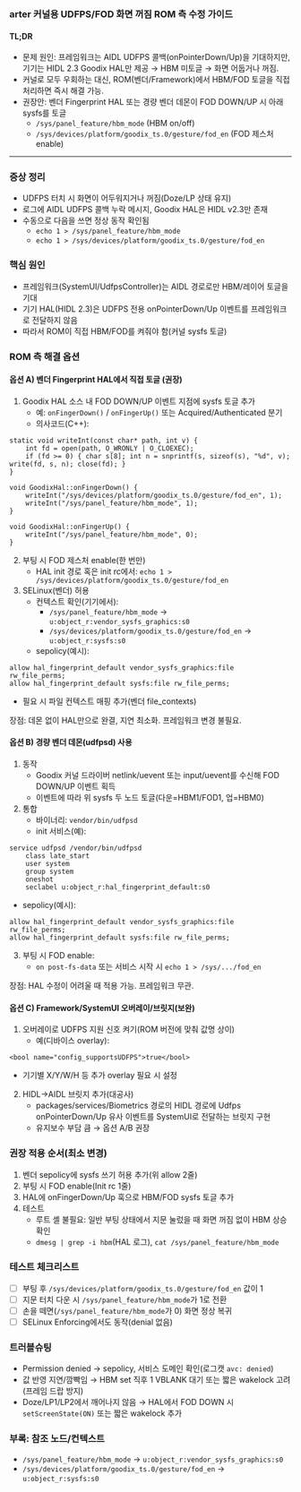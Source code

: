 ### arter 커널용 UDFPS/FOD 화면 꺼짐 ROM 측 수정 가이드

#### TL;DR
- 문제 원인: 프레임워크는 AIDL UDFPS 콜백(onPointerDown/Up)을 기대하지만, 기기는 HIDL 2.3 Goodix HAL만 제공 → HBM 미토글 → 화면 어둡거나 꺼짐.
- 커널로 모두 우회하는 대신, ROM(벤더/Framework)에서 HBM/FOD 토글을 직접 처리하면 즉시 해결 가능.
- 권장안: 벤더 Fingerprint HAL 또는 경량 벤더 데몬이 FOD DOWN/UP 시 아래 sysfs를 토글
  - `/sys/panel_feature/hbm_mode` (HBM on/off)
  - `/sys/devices/platform/goodix_ts.0/gesture/fod_en` (FOD 제스처 enable)

---

### 증상 정리
- UDFPS 터치 시 화면이 어두워지거나 꺼짐(Doze/LP 상태 유지)
- 로그에 AIDL UDFPS 콜백 누락 메시지, Goodix HAL은 HIDL v2.3만 존재
- 수동으로 다음을 쓰면 정상 동작 확인됨
  - `echo 1 > /sys/panel_feature/hbm_mode`
  - `echo 1 > /sys/devices/platform/goodix_ts.0/gesture/fod_en`

### 핵심 원인
- 프레임워크(SystemUI/UdfpsController)는 AIDL 경로로만 HBM/레이어 토글을 기대
- 기기 HAL(HIDL 2.3)은 UDFPS 전용 onPointerDown/Up 이벤트를 프레임워크로 전달하지 않음
- 따라서 ROM이 직접 HBM/FOD를 켜줘야 함(커널 sysfs 토글)

### ROM 측 해결 옵션

#### 옵션 A) 벤더 Fingerprint HAL에서 직접 토글 (권장)
1) Goodix HAL 소스 내 FOD DOWN/UP 이벤트 지점에 sysfs 토글 추가
   - 예: `onFingerDown()` / `onFingerUp()` 또는 Acquired/Authenticated 분기
   - 의사코드(C++):
```
static void writeInt(const char* path, int v) {
    int fd = open(path, O_WRONLY | O_CLOEXEC);
    if (fd >= 0) { char s[8]; int n = snprintf(s, sizeof(s), "%d", v); write(fd, s, n); close(fd); }
}

void GoodixHal::onFingerDown() {
    writeInt("/sys/devices/platform/goodix_ts.0/gesture/fod_en", 1);
    writeInt("/sys/panel_feature/hbm_mode", 1);
}

void GoodixHal::onFingerUp() {
    writeInt("/sys/panel_feature/hbm_mode", 0);
}
```
2) 부팅 시 FOD 제스처 enable(한 번만)
   - HAL init 경로 혹은 init rc에서: `echo 1 > /sys/devices/platform/goodix_ts.0/gesture/fod_en`
3) SELinux(벤더) 허용
   - 컨텍스트 확인(기기에서):
     - `/sys/panel_feature/hbm_mode` → `u:object_r:vendor_sysfs_graphics:s0`
     - `/sys/devices/platform/goodix_ts.0/gesture/fod_en` → `u:object_r:sysfs:s0`
   - sepolicy(예시):
```
allow hal_fingerprint_default vendor_sysfs_graphics:file rw_file_perms;
allow hal_fingerprint_default sysfs:file rw_file_perms;
```
   - 필요 시 파일 컨텍스트 매핑 추가(벤더 file_contexts)

장점: 데몬 없이 HAL만으로 완결, 지연 최소화. 프레임워크 변경 불필요.

#### 옵션 B) 경량 벤더 데몬(udfpsd) 사용
1) 동작
   - Goodix 커널 드라이버 netlink/uevent 또는 input/uevent를 수신해 FOD DOWN/UP 이벤트 획득
   - 이벤트에 따라 위 sysfs 두 노드 토글(다운=HBM1/FOD1, 업=HBM0)
2) 통합
   - 바이너리: `vendor/bin/udfpsd`
   - init 서비스(예):
```
service udfpsd /vendor/bin/udfpsd
    class late_start
    user system
    group system
    oneshot
    seclabel u:object_r:hal_fingerprint_default:s0
```
   - sepolicy(예시):
```
allow hal_fingerprint_default vendor_sysfs_graphics:file rw_file_perms;
allow hal_fingerprint_default sysfs:file rw_file_perms;
```
3) 부팅 시 FOD enable:
   - `on post-fs-data` 또는 서비스 시작 시 `echo 1 > /sys/.../fod_en`

장점: HAL 수정이 어려울 때 적용 가능. 프레임워크 무관.

#### 옵션 C) Framework/SystemUI 오버레이/브릿지(보완)
1) 오버레이로 UDFPS 지원 신호 켜기(ROM 버전에 맞춰 값명 상이)
   - 예(디바이스 overlay):
```
<bool name="config_supportsUDFPS">true</bool>
```
   - 기기별 X/Y/W/H 등 추가 overlay 필요 시 설정
2) HIDL→AIDL 브릿지 추가(대공사)
   - packages/services/Biometrics 경로의 HIDL 경로에 Udfps onPointerDown/Up 유사 이벤트를 SystemUI로 전달하는 브릿지 구현
   - 유지보수 부담 큼 → 옵션 A/B 권장

### 권장 적용 순서(최소 변경)
1) 벤더 sepolicy에 sysfs 쓰기 허용 추가(위 allow 2줄)
2) 부팅 시 FOD enable(Init rc 1줄)
3) HAL에 onFingerDown/Up 훅으로 HBM/FOD sysfs 토글 추가
4) 테스트
   - 루트 셸 불필요: 일반 부팅 상태에서 지문 눌렀을 때 화면 꺼짐 없이 HBM 상승 확인
   - `dmesg | grep -i hbm`(HAL 로그), `cat /sys/panel_feature/hbm_mode`

### 테스트 체크리스트
- [ ] 부팅 후 `/sys/devices/platform/goodix_ts.0/gesture/fod_en` 값이 1
- [ ] 지문 터치 다운 시 `/sys/panel_feature/hbm_mode`가 1로 전환
- [ ] 손을 떼면(`/sys/panel_feature/hbm_mode`가 0) 화면 정상 복귀
- [ ] SELinux Enforcing에서도 동작(denial 없음)

### 트러블슈팅
- Permission denied → sepolicy, 서비스 도메인 확인(로그캣 `avc: denied`)
- 값 반영 지연/깜빡임 → HBM set 직후 1 VBLANK 대기 또는 짧은 wakelock 고려(프레임 드랍 방지)
- Doze/LP1/LP2에서 깨어나지 않음 → HAL에서 FOD DOWN 시 `setScreenState(ON)` 또는 짧은 wakelock 추가

### 부록: 참조 노드/컨텍스트
- `/sys/panel_feature/hbm_mode` → `u:object_r:vendor_sysfs_graphics:s0`
- `/sys/devices/platform/goodix_ts.0/gesture/fod_en` → `u:object_r:sysfs:s0`


